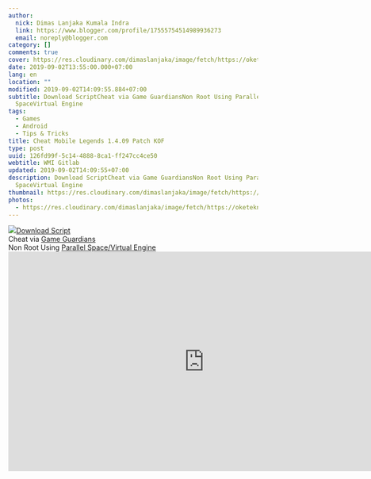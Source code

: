 ```yaml
---
author:
  nick: Dimas Lanjaka Kumala Indra
  link: https://www.blogger.com/profile/17555754514989936273
  email: noreply@blogger.com
category: []
comments: true
cover: https://res.cloudinary.com/dimaslanjaka/image/fetch/https://oketekno.com/wp-content/uploads/2019/04/Granger-Mobile-Legends-1068x534.jpg
date: 2019-09-02T13:55:00.000+07:00
lang: en
location: ""
modified: 2019-09-02T14:09:55.884+07:00
subtitle: Download ScriptCheat via Game GuardiansNon Root Using Parallel
  SpaceVirtual Engine
tags:
  - Games
  - Android
  - Tips & Tricks
title: Cheat Mobile Legends 1.4.09 Patch KOF
type: post
uuid: 126fd99f-5c14-4888-8ca1-ff247cc4ce50
webtitle: WMI Gitlab
updated: 2019-09-02T14:09:55+07:00
description: Download ScriptCheat via Game GuardiansNon Root Using Parallel
  SpaceVirtual Engine
thumbnail: https://res.cloudinary.com/dimaslanjaka/image/fetch/https://oketekno.com/wp-content/uploads/2019/04/Granger-Mobile-Legends-1068x534.jpg
photos:
  - https://res.cloudinary.com/dimaslanjaka/image/fetch/https://oketekno.com/wp-content/uploads/2019/04/Granger-Mobile-Legends-1068x534.jpg
---
```


<div dir="ltr" style="text-align: left;" trbidi="on"><a href="https://res.cloudinary.com/dimaslanjaka/image/fetch/https://oketekno.com/wp-content/uploads/2019/04/Granger-Mobile-Legends-1068x534.jpg" imageanchor="1" rel="noopener noreferer nofollow"><img border="0" src="https://res.cloudinary.com/dimaslanjaka/image/fetch/https://oketekno.com/wp-content/uploads/2019/04/Granger-Mobile-Legends-1068x534.jpg" data-original-width="800" data-original-height="400"></a><a href="http://www.mediafire.com/file/17nfx94ljgj347c/Maphack_1.4.09_rundog17_.lua/file" rel="noopener noreferer nofollow">Download Script</a><br>Cheat via <a href="https://gameguardian.net/download" rel="noopener noreferer nofollow">Game Guardians</a><br>Non Root Using <a href="https://parallel-space.id.uptodown.com/android/download" rel="noopener noreferer nofollow">Parallel Space/Virtual Engine</a></div> <iframe frameborder="0" scrolling="no" marginheight="0" marginwidth="0" width="788.54" height="443" type="text/html" src="https://www.youtube.com/embed/R_xrWgfkxUg?autoplay=1&amp;fs=1&amp;iv_load_policy=3&amp;showinfo=0&amp;rel=0&amp;cc_load_policy=0&amp;start=0&amp;end=0&amp;origin=https://youtubeembedcode.com"><div><small><a href="https://youtubeembedcode.com/en">youtubeembedcode en</a></small></div><div><small><a href="http://add-link-exchange.com">visit this link</a></small></div><div><small><a href="https://youtubeembedcode.com/nl/">youtubeembedcode nl</a></small></div><div><small><a href="http://add-link-exchange.com">add-link-exchange</a></small></div></iframe>